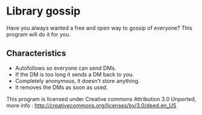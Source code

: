 Library gossip
=================

Have you always wanted a free and open way to gossip of everyone? This program will do it for you.

Characteristics
-----------------

* Autofollows so everyone can send DMs.
* If the DM is too long it sends a DM back to you.
* Completely anonymous, it doesn't store anything.
* It removes the DMs as soon as used.

This program is licensed under Creative commons Attribution 3.0 Unported, more info : http://creativecommons.org/licenses/by/3.0/deed.en_US
